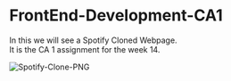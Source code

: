 # FrontEnd-Development-CA1
In this we will see a Spotify Cloned Webpage.<br>
It is the CA 1 assignment for the week 14.<br>

![Spotify-Clone-PNG](https://github.com/Shreyas-Kalvium/FrontEnd-Development-CA1/assets/160594041/6eece3cf-c35e-40df-b2ff-3af04c0b9360)
